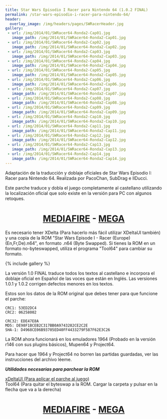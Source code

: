 ```yaml
---
title: Star Wars Episodio I Racer para Nintendo 64 (1.0.2 FINAL)
permalink: /star-wars-episodio-i-racer-para-nintendo-64/
header:
  overlay_image: /img/headers/pages/SWRacerHeader.jpg
gallery:
 - url: /img/2014/01/SWRacer64-Ronda2-Cap01.jpg
   image_path: /img/2014/01/SWRacer64-Ronda2-Cap01.jpg
 - url: /img/2014/01/SWRacer64-Ronda2-Cap02.jpg
   image_path: /img/2014/01/SWRacer64-Ronda2-Cap02.jpg
 - url: /img/2014/01/SWRacer64-Ronda2-Cap03.jpg
   image_path: /img/2014/01/SWRacer64-Ronda2-Cap03.jpg
 - url: /img/2014/01/SWRacer64-Ronda2-Cap04.jpg
   image_path: /img/2014/01/SWRacer64-Ronda2-Cap04.jpg
 - url: /img/2014/01/SWRacer64-Ronda2-Cap05.jpg
   image_path: /img/2014/01/SWRacer64-Ronda2-Cap05.jpg
 - url: /img/2014/01/SWRacer64-Ronda2-Cap06.jpg
   image_path: /img/2014/01/SWRacer64-Ronda2-Cap06.jpg
 - url: /img/2014/01/SWRacer64-Ronda2-Cap07.jpg
   image_path: /img/2014/01/SWRacer64-Ronda2-Cap07.jpg
 - url: /img/2014/01/SWRacer64-Ronda2-Cap08.jpg
   image_path: /img/2014/01/SWRacer64-Ronda2-Cap08.jpg
 - url: /img/2014/01/SWRacer64-Ronda2-Cap09.jpg
   image_path: /img/2014/01/SWRacer64-Ronda2-Cap09.jpg
 - url: /img/2014/01/SWRacer64-Ronda2-Cap10.jpg
   image_path: /img/2014/01/SWRacer64-Ronda2-Cap10.jpg
 - url: /img/2014/01/SWRacer64-Ronda2-Cap11.jpg
   image_path: /img/2014/01/SWRacer64-Ronda2-Cap11.jpg
 - url: /img/2014/01/SWRacer64-Ronda2-Cap12.jpg
   image_path: /img/2014/01/SWRacer64-Ronda2-Cap12.jpg
 - url: /img/2014/01/SWRacer64-Ronda2-Cap13.jpg
   image_path: /img/2014/01/SWRacer64-Ronda2-Cap13.jpg
 - url: /img/2014/01/SWRacer64-Ronda2-Cap14.jpg
   image_path: /img/2014/01/SWRacer64-Ronda2-Cap14.jpg
---
```

Adaptación de la traducción y doblaje oficiales de Star Wars Episodio I: Racer para 
Nintendo 64. Realizada por PacoChan, SubDrag e IlDucci.

Este parche traduce y dobla el juego completamente al castellano utilizando la 
localización oficial que solo existe en la versión para PC con algunos retoques.

<h1 style="text-align: center;"><strong><a href="http://www.mediafire.com/download/1vonv3d8lsk767t/StarWarsRacerN64-102FINAL.7z">MEDIAFIRE</a> - <a href="https://mega.nz/#!5E8WQS6C!-vqRF-pjkCMUPsbV4YnM0tW4lHWlqzvy9sw1CaDS15M">MEGA</a></strong></h1>

Es necesario tener XDelta (Para hacerlo más fácil utilizar XDeltaUI también) y una 
copia de la ROM "Star Wars Episode I - Racer (Europe) (En,Fr,De).n64", en formato .n64 
(Byte Swapped). Si tienes la ROM en un formato no-byteswapped, utiliza el programa "Tool64" 
para cambiar su formato.

{% include gallery %}

La versión 1.0 FINAL traduce todos los textos al castellano e incorpora el doblaje 
oficial en Español de las voces que están en Inglés. Las versiones 1.0.1 y 1.0.2 corrigen 
defectos menores en los textos.

Estos son los datos de la ROM original que debes tener para que funcione el parche:

```
CRC1: 53ED2DC4  
CRC2: 06258002

CRC32: EDE47E8A  
MD5: DE98F1BCEB2C317BB0A9743282CE2C2E  
SHA-1: D4968CE06B93705ED40FF4433279F587F62E3C26
```

La ROM ahora funcionará en los emuladores 1964 (Probado en la versión r146 con sus 
plugins básicos), Mupen64 y Project64.

Para hacer que 1964 y Project64 no borren las partidas guardadas, ver las instrucciones 
del archivo léeme.

_**Utilidades necesarias para parchear la ROM**_

[xDeltaUI (Para aplicar el parche al juego)](http://www.romhacking.net/utilities/598/)  
Tool64 (Para quitar el byteswap a la ROM. Cargar la carpeta y pulsar en la flecha que va a la derecha)

<h1 style="text-align: center;"><strong><a href="http://www.mediafire.com/download/5z5e3813mdqp8tm/Tool64_v1.11Beta1.zip">MEDIAFIRE</a> - <a href="https://mega.nz/#!sZM3EaaL!6VxPMLqdJ4L1eCnqqiMkNaYB0Xr0e9L3tOKe9y8eXHI">MEGA</a></strong></h1>
